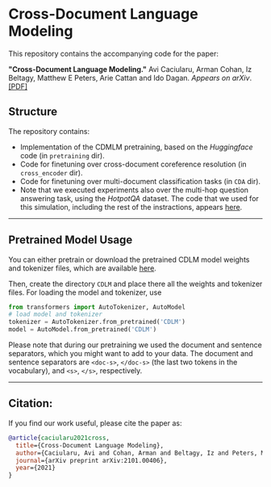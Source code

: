 # Cross-Document Language Modeling

This repository contains the accompanying code for the paper:

**"Cross-Document Language Modeling."** Avi Caciularu, Arman Cohan, Iz Beltagy, Matthew E Peters, Arie Cattan 
and Ido Dagan. *Appears on arXiv*.
[[PDF]](https://arxiv.org/pdf/2101.00406.pdf)


## Structure
The repository contains:
* Implementation of the CDMLM pretraining, based on the *Huggingface* code (in `pretraining` dir).
* Code for finetuning over cross-document coreference resolution (in `cross_encoder` dir).
* Code for finetuning over multi-document classification tasks (in `CDA` dir).
* Note that we executed experiments also over the multi-hop question answering task, using the *HotpotQA* dataset. 
The code that we used for this simulation, including the rest of the instractions, appears [here](https://github.com/armancohan/longformer/tree/hotpotqa).

---
## Pretrained Model Usage

You can either pretrain or download the pretrained CDLM model weights and tokenizer files, which are available [here](https://drive.google.com/file/d/1TlWjVl8_15B_l9jDETKLQRaonVqJlOsj/view?usp=sharing). 

Then, create the directory `CDLM` and place there all the weights and tokenizer files. For loading the model and tokenizer, use
```python
from transformers import AutoTokenizer, AutoModel
# load model and tokenizer
tokenizer = AutoTokenizer.from_pretrained('CDLM')
model = AutoModel.from_pretrained('CDLM')
```

Please note that during our pretraining we used the document and sentence separators, which you might want to add to your data. The document and sentence separators are `<doc-s>`, `</doc-s>` (the last two tokens in the vocabulary), and `<s>`, `</s>`, respectively.



---
## Citation:
If you find our work useful, please cite the paper as:

```bibtex
@article{caciularu2021cross,
  title={Cross-Document Language Modeling},
  author={Caciularu, Avi and Cohan, Arman and Beltagy, Iz and Peters, Matthew E and Cattan, Arie and Dagan, Ido},
  journal={arXiv preprint arXiv:2101.00406},
  year={2021}
}
```
